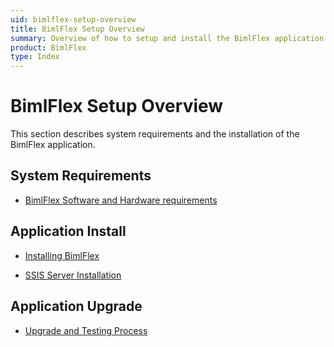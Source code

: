 ```yaml
---
uid: bimlflex-setup-overview
title: BimlFlex Setup Overview
summary: Overview of how to setup and install the BimlFlex application
product: BimlFlex
type: Index
---
```

# BimlFlex Setup Overview

This section describes system requirements and the installation of the BimlFlex application.

## System Requirements

* [BimlFlex Software and Hardware requirements](xref:bimlflex-software-and-hardware-requirements)

## Application Install

* [Installing BimlFlex](xref:bimlflex-installing-bimlflex)
<!-- TODO/legacy * [BimlFlex Metadata Database Installation](xref:bimlflex-metadata-database-install)-->
<!-- TODO * [BimlFlex Build Server Install](xref:bimlflex-build-server-install)-->
* [SSIS Server Installation](xref:bimlflex-ssis-server-install)

## Application Upgrade

* [Upgrade and Testing Process](xref:bimlflex-upgrade-and-testing)
